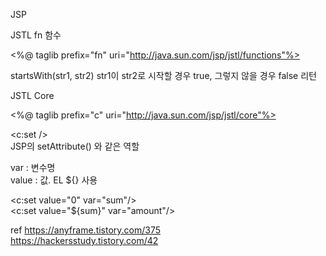 JSP

JSTL fn 함수

<%@ taglib prefix="fn" uri="http://java.sun.com/jsp/jstl/functions"%>

startsWith(str1, str2)
str1이 str2로 시작할 경우 true, 그렇지 않을 경우 false 리턴

JSTL Core

<%@ taglib prefix="c" uri="http://java.sun.com/jsp/jstl/core"%>

<c:set /><br>
JSP의 setAttribute() 와 같은 역할

var : 변수명<br>
value : 값. EL ${} 사용<br>

<c:set value="0" var="sum"/><br>
<c:set value="${sum}" var="amount"/>

ref https://anyframe.tistory.com/375<br>
https://hackersstudy.tistory.com/42

